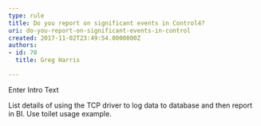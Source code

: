 ```yaml
---
type: rule
title: Do you report on significant events in Control4?
uri: do-you-report-on-significant-events-in-control
created: 2017-11-02T23:49:54.0000000Z
authors:
- id: 70
  title: Greg Harris

---
```




<span class='intro'> Enter Intro Text<br> </span>

<p>List details of using the TCP driver to log data to database and then report in BI. Use toilet usage example.<br><br></p>


